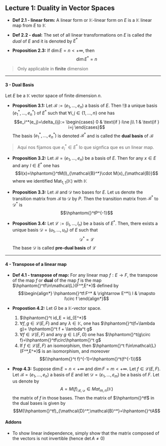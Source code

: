 ## Lecture 1: Duality in Vector Spaces

- **Def 2.1 - linear form:** A linear form or $\mathbb{K}$-linear form on $E$ is a $\mathbb{K}$ linear map from $E$ to $\mathbb{K}$

- **Def 2.2 - dual:** The set of all linear transformations on $E$ is called *the dual* of $E$ and it is denoted by $E^*$

- **Proposition 2.3:** If $\dim E = n < +\infty$, then
$$\dim E^* = n$$
> Only applicable in **finite** dimension

---
#### 3 - Dual Basis
Let $E$ be a $\mathbb{K}$ vector space of finite dimension $n$.

- **Proposition 3.1:** Let $\mathcal{B}:=(e_1,\ldots,e_n)$ a basis of $E$. Then $!\exists$ a unique basis $(e_1^*,\ldots,e_n^*)$ of $E^*$ such that $\forall i,j\in\{1,\ldots,n\}$ one has
$$e_i^*(e_j)=\delta_{ij}:=    \begin{cases}
        0 & \text{if } i\ne j\\
        1 & \text{if } i=j 
    \end{cases}$$
The basis $(e_1^*,\ldots,e_n^*)$ is denoted $\mathcal{B}^*$ and is called the **dual basis** of $\mathcal{B}$
> Aquí nos fijamos que $e_i^*\in E^*$  lo que signfica que es un linear map.

- **Proposition 3.2:** Let $\mathcal{B}=(e_1,\ldots,e_n)$ be a basis of $E$. Then for any  $x\in E$ and any $l\in E^*$ one has
$$l(x)=\hphantom{}^tM(l)_{\mathcal{B}^*}\cdot M(x)_{\mathcal{B}}$$
where we identified $\text{Mat}_{1,1}(\mathbb{K})$ with $\mathbb{K}$ 

- **Proposition 3.3:** Let $\mathcal{B}$ and $\mathcal{D}$ two bases for $E$. Let us denote the transition matrix from $\mathcal{B}$ to $\mathcal{D}$ by $P$. Then the transition matrix from $\mathcal{B}^*$ to $\mathcal{D}^*$ is
$$\hphantom{}^tP^{-1}$$


- **Proposition 3.4:** Let $\mathcal{L}:=(l_1,\ldots, l_n)$ be a basis of $E^*$. Then, there exists a unique basis $\mathcal{D}=(u_1,\ldots,u_n)$ of $E$ such that
$$\mathcal{D}^*=\mathcal{L}$$
The base $\mathcal{D}$ is called **pre-dual basis** of $\mathcal{L}$

---

#### 4 - Transpose of a linear map
- **Def 4.1 - transpose of map:** For any linear map $f:E\rightarrow F$, the transpose of the map $f$ or **dual** of the map $f$ is the map $\hphantom{}^tf\in\mathcal{L}(F^*,E^*)$ defined by
$$\begin{align*}
\hphantom{}^tf:F^* & \rightarrow E^*\\
l & \mapsto l\circ f
\end{align*}$$


- **Propostion 4.2:** Let $G$ be a $\mathbb{K}$-vector space.
  1. $\hphantom{}^t id_E = id_{E^*}$
  2. $\forall f,g\in \mathcal{L}(E,F)$ and any $\lambda\in\mathbb{K}$, one has $\hphantom{}^t(f+\lambda g)= \hphantom{}^t f + \lambda^t g$
  3. $\forall f \in \mathcal{L}(E,F)$ and any $g\in\mathbb{L}(F,G)$ one has $\hphantom{}^t(g\circ f)=\hphantom{}^tf\circ\hphantom{}^t g$
  4. If $f\in\mathcal{L}(E,F)$ an isomorphism, then $\hphantom{}^t f\in\mathcal{L}(F^*,E^*)$ is an isomorphism, and moreover
   $$(\hphantom{}^t f)^{-1}=\hphantom{}^t(f^{-1})$$

- **Prop 4.3:** Suppose $\dim E=n\lt +\infty$ and $\dim F = m \lt +\infty$. Let $f\in\mathcal{L}(E,F)$. Let $\mathcal{B}=(e_1,\ldots,e_n)$ a basis of $E$ and let $\mathcal{D}=(\varepsilon_1,\ldots,\varepsilon_m)$ be a basis of $F$. Let us denote by
$$A=M(f)_{\mathcal{B},\mathcal{D}}\in Mat_{m,n}(\mathbb{K})$$
the matrix of $f$ in those bases. Then the matrix of $\hphantom{}^tf$ in the dual bases is given by
$$M(\hphantom{}^tf)_{\mathcal{D}^*,\mathcal{B}^*}=\hphantom{}^tA$$


#### Addons
- To show linear independence, simply show that the matrix composed of the vectors is not invertible (hence $\det A\ne0$)